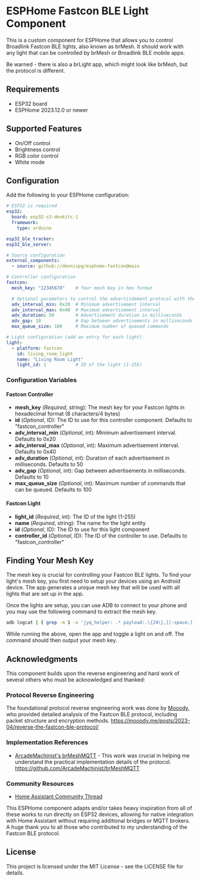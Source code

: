 # ESPHome Fastcon BLE Light Component

This is a custom component for ESPHome that allows you to control Broadlink Fastcon BLE lights, also known as brMesh. It should work with any light that can be controlled by brMesh or Broadlink BLE mobile apps.

Be warned - there is also a brLight app, which might look like brMesh, but the protocol is different.

## Requirements

- ESP32 board
- ESPHome 2023.12.0 or newer

## Supported Features

- On/Off control
- Brightness control
- RGB color control
- White mode

## Configuration

Add the following to your ESPHome configuration:

```yaml
# ESP32 is required
esp32:
  board: esp32-s3-devkitc-1
  framework:
    type: arduino

esp32_ble_tracker:
esp32_ble_server:

# Source configuration
external_components:
  - source: github://dennispg/esphome-fastcon@main

# Controller configuration
fastcon:
  mesh_key: "12345678"    # Your mesh key in hex format

  # Optional parameters to control the advertisdement protocol with their defaults:
  adv_interval_min: 0x20  # Minimum advertisement interval
  adv_interval_max: 0x40  # Maximum advertisement interval
  adv_duration: 50        # Advertisement duration in milliseconds
  adv_gap: 10             # Gap between advertisements in milliseconds
  max_queue_size: 100     # Maximum number of queued commands

# Light configuration (add an entry for each light)
light:
  - platform: fastcon
    id: living_room_light
    name: "Living Room Light"
    light_id: 1           # ID of the light (1-255)
```

### Configuration Variables

#### Fastcon Controller

- **mesh_key** (*Required*, string): The mesh key for your Fastcon lights in hexadecimal format (8 characters/4 bytes)
- **id** (*Optional*, ID): The ID to use for this controller component. Defaults to "fastcon_controller"
- **adv_interval_min** (*Optional*, int): Minimum advertisement interval. Defaults to 0x20
- **adv_interval_max** (*Optional*, int): Maximum advertisement interval. Defaults to 0x40
- **adv_duration** (*Optional*, int): Duration of each advertisement in milliseconds. Defaults to 50
- **adv_gap** (*Optional*, int): Gap between advertisements in milliseconds. Defaults to 10
- **max_queue_size** (*Optional*, int): Maximum number of commands that can be queued. Defaults to 100

#### Fastcon Light

- **light_id** (*Required*, int): The ID of the light (1-255)
- **name** (*Required*, string): The name for the light entity
- **id** (*Optional*, ID): The ID to use for this light component
- **controller_id** (*Optional*, ID): The ID of the controller to use. Defaults to "fastcon_controller"

## Finding Your Mesh Key

The mesh key is crucial for controlling your Fastcon BLE lights. To find your light's mesh key, you first need to setup your devices using an Android device. The app generates a unique mesh key that will be used with all lights that are set up in the app.

Once the lights are setup, you can use ADB to connect to your phone and you may use the following command to extract the mesh key.

```bash
adb logcat | { grep -m 1 -o 'jyq_helper: .* payload:.\{24\},[[:space:]]*key:[[:space:]]*.\{8\}' | awk '{print $NF}'; kill -2 $(pgrep -P $$ adb); }
```

While running the above, open the app and toggle a light on and off. The command should then output your mesh key.

## Acknowledgments

This component builds upon the reverse engineering and hard work of several others who must be acknowledged and thanked:

### Protocol Reverse Engineering

The foundational protocol reverse engineering work was done by [Mooody](https://mooody.me/posts/2023-04/reverse-the-fastcon-ble-protocol/), who provided detailed analysis of the Fastcon BLE protocol, including packet structure and encryption methods. https://mooody.me/posts/2023-04/reverse-the-fastcon-ble-protocol/

### Implementation References

- [ArcadeMachinist's brMeshMQTT](https://github.com/ArcadeMachinist/brMeshMQTT) - This work was crucial in helping me understand the practical implementation details of the protocol. https://github.com/ArcadeMachinist/brMeshMQTT

### Community Resources

- [Home Assistant Community Thread](https://community.home-assistant.io/t/brmesh-app-bluetooth-lights/473486/102)

This ESPHome component adapts and/or takes heavy inspiration from all of these works to run directly on ESP32 devices, allowing for native integration with Home Assistant without requiring additional bridges or MQTT brokers. A huge thank you to all those who contributed to my understanding of the Fastcon BLE protocol.

## License

This project is licensed under the MIT License - see the LICENSE file for details.
